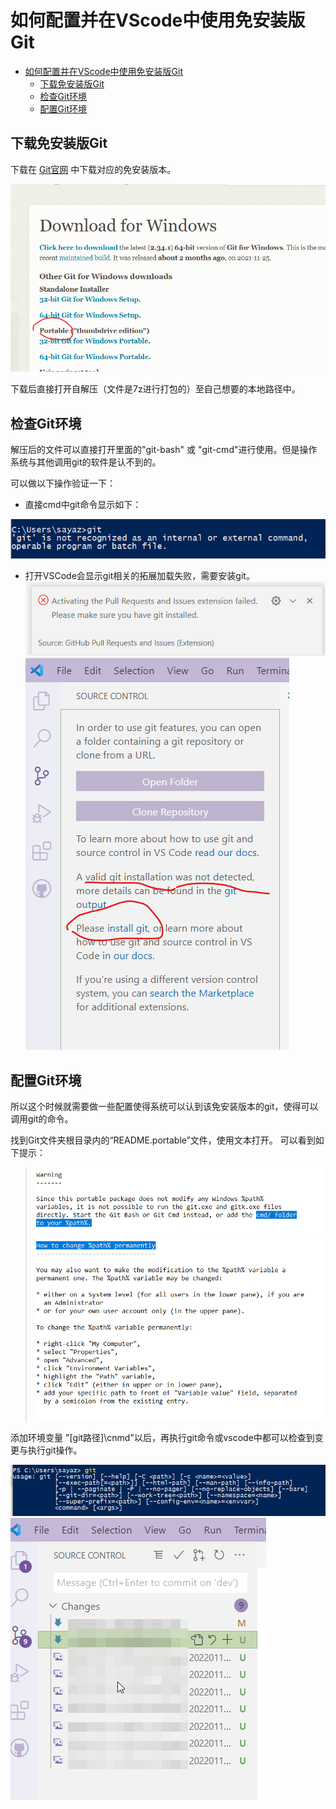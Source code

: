 <!-- @import "[TOC]" {cmd="toc" depthFrom=1 depthTo=6 orderedList=false} -->

# 如何配置并在VScode中使用免安装版Git


<!-- code_chunk_output -->

- [如何配置并在VScode中使用免安装版Git](#如何配置并在vscode中使用免安装版git)
  - [下载免安装版Git](#下载免安装版git)
  - [检查Git环境](#检查git环境)
  - [配置Git环境](#配置git环境)

<!-- /code_chunk_output -->


## 下载免安装版Git
下载在 [Git官网](https://git-scm.com/download/win) 中下载对应的免安装版本。

![](./pic/2022-01-13-10-44-38.png)

下载后直接打开自解压（文件是7z进行打包的）至自己想要的本地路径中。


## 检查Git环境
解压后的文件可以直接打开里面的"git-bash" 或 "git-cmd"进行使用。但是操作系统与其他调用git的软件是认不到的。

可以做以下操作验证一下：
* 直接cmd中git命令显示如下：

![](./pic/2022-01-13-10-51-51.png)

* 打开VSCode会显示git相关的拓展加载失败，需要安装git。
![](./pic/2022-01-13-10-58-30.png)
![](./pic/2022-01-13-12-42-12.png)


## 配置Git环境
所以这个时候就需要做一些配置使得系统可以认到该免安装版本的git，使得可以调用git的命令。

找到Git文件夹根目录内的“README.portable”文件，使用文本打开。
可以看到如下提示：

> ![](./pic/2022-01-13-12-46-57.png)
> ![](./pic/2022-01-13-12-48-11.png)

添加环境变量 "[git路径]\cnmd\"以后，再执行git命令或vscode中都可以检查到变更与执行git操作。

![](./pic/2022-01-13-15-02-38.png)
![](./pic/2022-01-13-15-04-35.png)